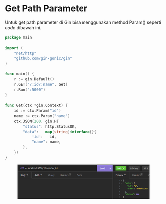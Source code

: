 # Get Path Parameter

Untuk get path parameter di Gin bisa menggunakan method Param() seperti _code_ dibawah ini.

```go
package main

import (
	"net/http"
	"github.com/gin-gonic/gin"
)

func main() {
	r := gin.Default()
	r.GET("/:id/:name", Get)
	r.Run(":5000")
}

func Get(ctx *gin.Context) {
	id := ctx.Param("id")
	name := ctx.Param("name")
	ctx.JSON(200, gin.H{
		"status": http.StatusOK,
		"data":   map[string]interface{}{
			"id": 	id,
			"name":	name,
		},
	})
}
```

<figure><img src="../.gitbook/assets/1 (6) (1).png" alt=""><figcaption></figcaption></figure>

